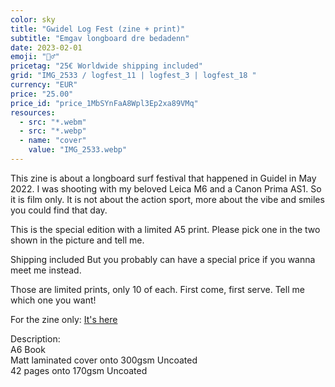 ```yaml
---
color: sky
title: "Gwidel Log Fest (zine + print)"
subtitle: "Emgav longboard dre bedadenn"
date: 2023-02-01
emoji: "🏄‍♂️"
pricetag: "25€ Worldwide shipping included"
grid: "IMG_2533 / logfest_11 | logfest_3 | logfest_18 "
currency: "EUR"
price: "25.00"
price_id: "price_1MbSYnFaA8Wpl3Ep2xa89VMq"
resources:
  - src: "*.webm"
  - src: "*.webp"
  - name: "cover"
    value: "IMG_2533.webp"
---
```


This zine is about a longboard surf festival that happened in Guidel in May 2022.
I was shooting with my beloved Leica M6 and a Canon Prima AS1. So it is film only.
It is not about the action sport, more about the vibe and smiles you could find that day.

This is the special edition with a limited A5 print. Please pick one in the two shown in the picture and tell me.

Shipping included
But you probably can have a special price if you wanna meet me instead.

Those are limited prints, only 10 of each. First come, first serve. Tell me which one you want!

For the zine only: [It's here](/en/shop/gwidel-log-fest)

<div class="text-sm">
Description: <br/>
A6 Book<br/>
Matt laminated cover onto 300gsm Uncoated <br/>
42 pages onto 170gsm Uncoated
</div>

